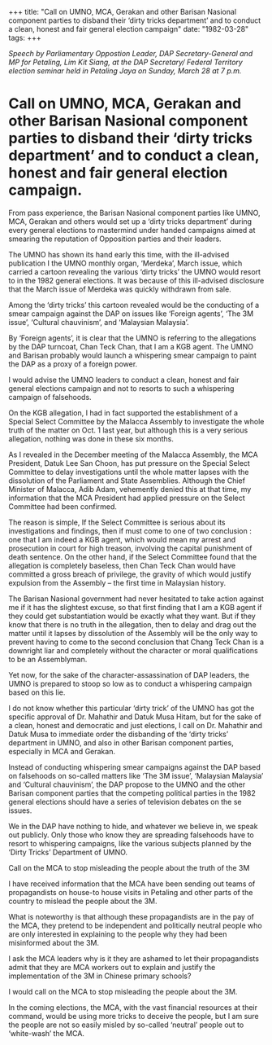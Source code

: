 +++ 
title: "Call on UMNO, MCA, Gerakan and other Barisan Nasional component parties to disband their ‘dirty tricks department’ and to conduct a clean, honest and fair general election campaign"
date: "1982-03-28"
tags:
+++

_Speech by Parliamentary Oppostion Leader, DAP Secretary-General and MP for Petaling, Lim Kit Siang, at the DAP Secretary/ Federal Territory election seminar held in Petaling Jaya on Sunday, March 28 at 7 p.m._

# Call on UMNO, MCA, Gerakan and other Barisan Nasional component parties to disband their ‘dirty tricks department’ and to conduct a clean, honest and fair general election campaign.
							
From pass experience, the Barisan Nasional component parties like UMNO, MCA, Gerakan and others would set up a ‘dirty tricks department’ during every general elections to mastermind under handed campaigns aimed at smearing the reputation of Opposition parties and their leaders.</u>

The UMNO has shown its hand early this time, with the ill-advised publication I the UMNO monthly organ, ‘Merdeka’, March issue, which carried a cartoon revealing the various ‘dirty tricks’ the UMNO would resort to in the 1982 general elections. It was because of this ill-advised disclosure that the March issue of Merdeka was quickly withdrawn from sale. 

Among the ‘dirty tricks’ this cartoon revealed would be the conducting of a smear campaign against the DAP on issues like ‘Foreign agents’, ‘The 3M issue’, ‘Cultural chauvinism’, and ‘Malaysian Malaysia’.

By ‘Foreign agents’, it is clear that the UMNO is referring to the allegations by the DAP turncoat, Chan Teck Chan, that I am a KGB agent. The UMNO and Barisan probably would launch a whispering smear campaign to paint the DAP as a proxy of a foreign power.

I would advise the UMNO leaders to conduct a clean, honest and fair general elections campaign and not to resorts to such a whispering campaign of falsehoods.

On the KGB allegation, I had in fact supported the establishment of a Special Select Committee by the Malacca Assembly to investigate the whole truth of the matter on Oct. 1 last year, but although this is a very serious allegation, nothing was done in these six months.

As I revealed in the December meeting of the Malacca Assembly, the MCA President, Datuk Lee San Choon, has put pressure on the Special Select Committee to delay investigations until the whole matter lapses with the dissolution of the Parliament and State Assemblies. Although the Chief Minister of Malacca, Adib Adam, vehemently denied this at that time, my information that the MCA President had applied pressure on the Select Committee had been confirmed.

The reason is simple, If the Select Committee is serious about its investigations and findings, then if must come to one of two conclusion : one that I am indeed a KGB agent, which would mean my arrest and prosecution in court for high treason, involving the capital punishment of death sentence. On the other hand, if the Select Committee found that the allegation is completely baseless, then Chan Teck Chan would have committed a gross breach of privilege, the gravity of which would justify expulsion from the Assembly – the first time in Malaysian history.

The Barisan Nasional government had never hesitated to take action against me if it has the slightest excuse, so that first finding that I am a KGB agent if they could get substantiation would be exactly what they want. But if they know that there is no truth in the allegation, then to delay and drag out the matter until it lapses by dissolution of the Assembly will be the only way to prevent having to come to the second conclusion that Chang Teck Chan is a downright liar and completely without the character or moral qualifications to be an Assemblyman.

Yet now, for the sake of the character-assassination of DAP leaders, the UMNO  is prepared to stoop so low as to conduct a whispering  campaign based on this lie.

I do not know whether this particular ‘dirty trick’ of the UMNO has got the specific approval of Dr. Mahathir and Datuk Musa Hitam, but for the sake of a clean, honest and democratic and just elections, I call on Dr. Mahathir and Datuk Musa to immediate order the disbanding of the ‘dirty tricks’ department in UMNO, and also in other Barisan component parties, especially in MCA and Gerakan.

Instead of conducting whispering smear campaigns against the DAP based on falsehoods on so-called matters like ‘The 3M issue’, ‘Malaysian Malaysia’ and ‘Cultural chauvinism’, the DAP propose to the UMNO and the other Barisan component parties that the competing political parties in the 1982 general elections should have  a series of television debates on the se issues.

We in the DAP have nothing to hide, and whatever we believe in, we speak out publicly. Only those who know they are spreading falsehoods have to resort to whispering campaigns, like the various subjects planned by the ‘Dirty Tricks’ Department of UMNO.

Call on the MCA to stop misleading the people about the truth of the 3M

I have received information that the MCA have been sending out teams of propagandists on house-to house visits in Petaling and other parts of the country to mislead the people about the 3M.

What is noteworthy is that although these propagandists are in the pay of the MCA, they pretend to be independent and politically neutral people who are only interested in explaining to the people why they had been misinformed about the 3M.

I ask the MCA leaders why is it they are ashamed to let their propagandists admit that they are MCA workers out to explain and justify the implementation of the 3M in Chinese primary schools?

I would call on the MCA to stop misleading the people about the 3M.

In the coming elections, the MCA, with the vast financial resources at their command, would be using more tricks to deceive the people, but I am sure the people are not so easily misled by so-called ‘neutral’ people out to ‘white-wash’ the MCA.
 
